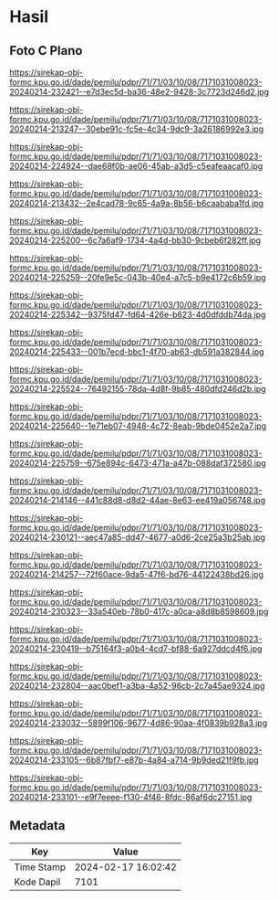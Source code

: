 # Hasil

## Foto C Plano

https://sirekap-obj-formc.kpu.go.id/dade/pemilu/pdpr/71/71/03/10/08/7171031008023-20240214-232421--e7d3ec5d-ba36-48e2-9428-3c7723d246d2.jpg

https://sirekap-obj-formc.kpu.go.id/dade/pemilu/pdpr/71/71/03/10/08/7171031008023-20240214-213247--30ebe91c-fc5e-4c34-9dc9-3a26186992e3.jpg

https://sirekap-obj-formc.kpu.go.id/dade/pemilu/pdpr/71/71/03/10/08/7171031008023-20240214-224924--dae68f0b-ae06-45ab-a3d5-c5eafeaacaf0.jpg

https://sirekap-obj-formc.kpu.go.id/dade/pemilu/pdpr/71/71/03/10/08/7171031008023-20240214-213432--2e4cad78-9c65-4a9a-8b56-b6caababa1fd.jpg

https://sirekap-obj-formc.kpu.go.id/dade/pemilu/pdpr/71/71/03/10/08/7171031008023-20240214-225200--6c7a6af9-1734-4a4d-bb30-9cbeb6f282ff.jpg

https://sirekap-obj-formc.kpu.go.id/dade/pemilu/pdpr/71/71/03/10/08/7171031008023-20240214-225259--20fe9e5c-043b-40e4-a7c5-b9e4172c6b59.jpg

https://sirekap-obj-formc.kpu.go.id/dade/pemilu/pdpr/71/71/03/10/08/7171031008023-20240214-225342--9375fd47-fd64-426e-b623-4d0dfddb74da.jpg

https://sirekap-obj-formc.kpu.go.id/dade/pemilu/pdpr/71/71/03/10/08/7171031008023-20240214-225433--001b7ecd-bbc1-4f70-ab63-db591a382844.jpg

https://sirekap-obj-formc.kpu.go.id/dade/pemilu/pdpr/71/71/03/10/08/7171031008023-20240214-225524--76492155-78da-4d8f-9b85-480dfd246d2b.jpg

https://sirekap-obj-formc.kpu.go.id/dade/pemilu/pdpr/71/71/03/10/08/7171031008023-20240214-225640--1e71eb07-4948-4c72-8eab-9bde0452e2a7.jpg

https://sirekap-obj-formc.kpu.go.id/dade/pemilu/pdpr/71/71/03/10/08/7171031008023-20240214-225759--675e894c-6473-471a-a47b-088daf372580.jpg

https://sirekap-obj-formc.kpu.go.id/dade/pemilu/pdpr/71/71/03/10/08/7171031008023-20240214-214146--441c88d8-d8d2-44ae-8e63-ee419a056748.jpg

https://sirekap-obj-formc.kpu.go.id/dade/pemilu/pdpr/71/71/03/10/08/7171031008023-20240214-230121--aec47a85-dd47-4677-a0d6-2ce25a3b25ab.jpg

https://sirekap-obj-formc.kpu.go.id/dade/pemilu/pdpr/71/71/03/10/08/7171031008023-20240214-214257--72f60ace-9da5-47f6-bd76-44122438bd26.jpg

https://sirekap-obj-formc.kpu.go.id/dade/pemilu/pdpr/71/71/03/10/08/7171031008023-20240214-230323--33a540eb-78b0-417c-a0ca-a8d8b8598609.jpg

https://sirekap-obj-formc.kpu.go.id/dade/pemilu/pdpr/71/71/03/10/08/7171031008023-20240214-230419--b75164f3-a0b4-4cd7-bf88-6a927ddcd4f6.jpg

https://sirekap-obj-formc.kpu.go.id/dade/pemilu/pdpr/71/71/03/10/08/7171031008023-20240214-232804--aac0bef1-a3ba-4a52-96cb-2c7a45ae9324.jpg

https://sirekap-obj-formc.kpu.go.id/dade/pemilu/pdpr/71/71/03/10/08/7171031008023-20240214-233032--5899f106-9677-4d86-90aa-4f0839b928a3.jpg

https://sirekap-obj-formc.kpu.go.id/dade/pemilu/pdpr/71/71/03/10/08/7171031008023-20240214-233105--6b87fbf7-e87b-4a84-a714-9b9ded21f9fb.jpg

https://sirekap-obj-formc.kpu.go.id/dade/pemilu/pdpr/71/71/03/10/08/7171031008023-20240214-233101--e9f7eeee-f130-4f46-8fdc-86af6dc27151.jpg


## Metadata

| Key        | Value               |
| ---------- | ------------------- |
| Time Stamp | 2024-02-17 16:02:42 |
| Kode Dapil | 7101                |



